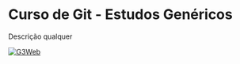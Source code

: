 # Curso de Git - Estudos Genéricos

Descrição qualquer

[![G3Web](http://www.g3web.com.br/img/g3web-logo.png)](http://www.g3web.com.br)
